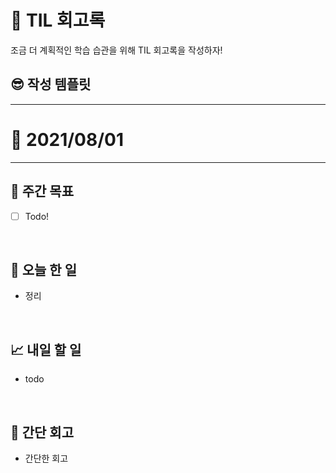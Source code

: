# 🦕 TIL 회고록

조금 더 계획적인 학습 습관을 위해 TIL 회고록을 작성하자! 


## 😎 작성 템플릿

---

# 📅 2021/08/01

---

## 👏 주간 목표
- [ ] Todo!


<br/>

## 💯 오늘 한 일

- 정리

<br/>

## 📈 내일 할 일

- todo

<br/>

## 🤔 간단 회고

- 간단한 회고